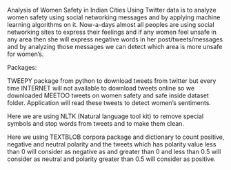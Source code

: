 Analysis of Women Safety in Indian Cities Using Twitter data is to analyze women safety using social networking messages and by applying machine learning algorithms on it. Now-a-days almost all peoples are using social networking sites to express their feelings and if any women feel unsafe in any area then she will express negative words in her post/tweets/messages and by analyzing those messages we can detect which area is more unsafe for women’s.

Packages:

TWEEPY package from python to download tweets from twitter but every time INTERNET will not available to download tweets online so we downloaded MEETOO tweets on women safety and safe inside dataset folder. Application will read these tweets to detect women’s sentiments.

Here we are using NLTK (Natural language tool kit) to remove special symbols and stop words from tweets and to make them clean.

Here we  using TEXTBLOB corpora package and dictionary to count positive, negative and neutral polarity and the tweets which has polarity value less than 0 will consider as negative as and greater than 0 and less than 0.5 will consider as neutral and polarity greater than 0.5 will consider as positive.

